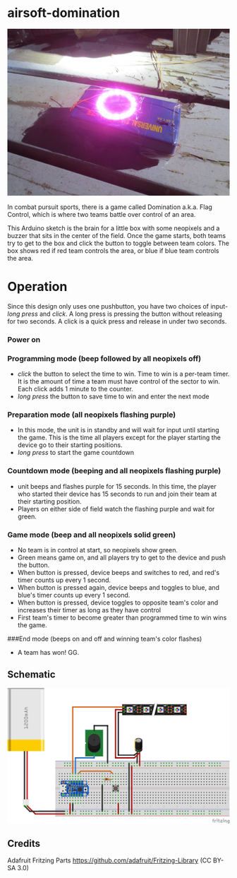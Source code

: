 airsoft-domination
==================

![Prototype of airsoft-domination box](https://raw.githubusercontent.com/insanity54/airsoft-domination/master/img/prototype.jpg)


In combat pursuit sports, there is a game called Domination a.k.a. Flag Control, which is where two teams battle over control of an area.

This Arduino sketch is the brain for a little box with some neopixels and a buzzer that sits in the center of the field. Once the game starts, both teams try to get to the box and click the button to toggle between team colors. The box shows red if red team controls the area, or blue if blue team controls the area.

Operation
=========

Since this design only uses one pushbutton, you have two choices of input- *long press* and *click*. A long press is pressing the button without releasing for two seconds. A click is a quick press and release in under two seconds.

### Power on


### Programming mode (beep followed by all neopixels off)

* *click* the button to select the time to win. Time to win is a per-team timer. It is the amount of time a team must have control of the sector to win. Each click adds 1 minute to the counter.
* *long press* the button to save time to win and enter the next mode


### Preparation mode (all neopixels flashing purple)

* In this mode, the unit is in standby and will wait for input until starting the game. This is the time all players except for the player starting the device go to their starting positions.
* *long press* to start the game countdown


### Countdown mode (beeping and all neopixels flashing purple)

* unit beeps and flashes purple for 15 seconds. In this time, the player who started their device has 15 seconds to run and join their team at their starting position.
* Players on either side of field watch the flashing purple and wait for green.


### Game mode (beep and all neopixels solid green)
* No team is in control at start, so neopixels show green.
* Green means game on, and all players try to get to the device and push the button.
* When button is pressed, device beeps and switches to red, and red's timer counts up every 1 second.
* When button is pressed again, device beeps and toggles to blue, and blue's timer counts up every 1 second.
* When button is pressed, device toggles to opposite team's color and increases their timer as long as they have control
* First team's timer to become greater than programmed time to win wins the game.


###End mode (beeps on and off and winning team's color flashes)
* A team has won! GG.


## Schematic

![Arduino wiring shematic for airsoft-domination](https://raw.githubusercontent.com/insanity54/airsoft-domination/master/schematic/airsoft-domination-onebutton-schematic_bb.png)

## Credits

Adafruit Fritzing Parts https://github.com/adafruit/Fritzing-Library (CC BY-SA 3.0)
